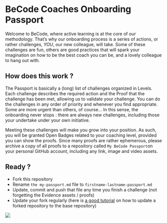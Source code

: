 # BeCode Coaches Onboarding Passport

Welcome to BeCode, where active learning is at the core of our methodology. That’s why our onboarding process is a series of actions, or rather challenges, *YOU*, our new colleague, will take. Some of these challenges are fun, others are good practices that will spark your imagination on how to be the best coach you can be, and a lovely colleague to hang out with. 

## How does this work ?
The Passport is basically a (long) list of challenges organized in Levels. Each challenge describes the required action and the Proof that the challenge has been met, allowing us to validate your challenge. You can do the challenges in any order of priority and whenever you find appropriate. Some are more urgent than others, of course… In this sense, the onboarding never stops : there are always new challenges, including those your undertake under your own initiative.

Meeting these challenges will make you grow into your position. As such, you will be granted Open Badges related to your coaching level, provided you can show the proofs. Since many proofs are rather ephemerous, please archive a copy of all proofs to a repository called `My BeCode Passport`on your personal GitHub account, including any link, image and video assets. 

## Ready ?

- Fork this repository
- Rename `the my-passport.md` file to `firstname-lastname-passport.md`
- Update, commit and push that file any time you finish a challenge (not forgetting the Evidence assets / proofs)
- Update your fork regularly (here is [a good tutorial](https://stackoverflow.com/questions/20984802/how-can-i-keep-my-fork-in-sync-without-adding-a-separate-remote/21131381#21131381) on how to update a forked repository to the base repository)

![](https://i.giphy.com/12ng3abAXFhTRC.gif)
